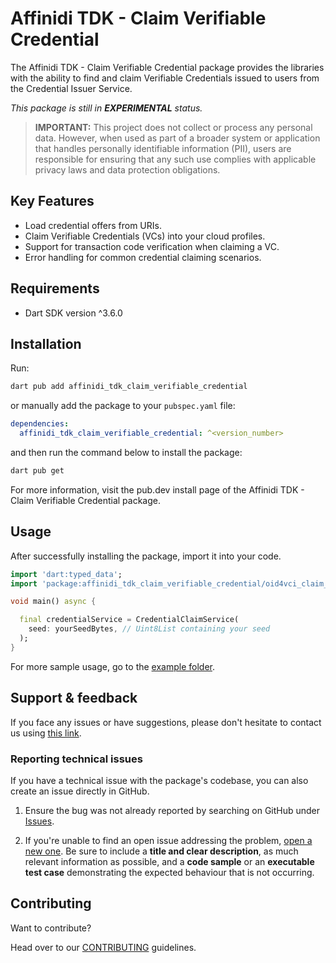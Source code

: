 # Affinidi TDK - Claim Verifiable Credential

The Affinidi TDK - Claim Verifiable Credential package provides the libraries with the ability to find and claim Verifiable Credentials issued to users from the Credential Issuer Service.

*This package is still in **EXPERIMENTAL** status.* 

> **IMPORTANT:**
> This project does not collect or process any personal data. However, when used as part of a broader system or application that handles personally identifiable information (PII), users are responsible for ensuring that any such use complies with applicable privacy laws and data protection obligations.

## Key Features

- Load credential offers from URIs.
- Claim Verifiable Credentials (VCs) into your cloud profiles.
- Support for transaction code verification when claiming a VC.
- Error handling for common credential claiming scenarios.

## Requirements

- Dart SDK version ^3.6.0

## Installation

Run:

```bash
dart pub add affinidi_tdk_claim_verifiable_credential
```

or manually add the package to your `pubspec.yaml` file:

```yaml
dependencies:
  affinidi_tdk_claim_verifiable_credential: ^<version_number>
```

and then run the command below to install the package:

```bash
dart pub get
```

For more information, visit the pub.dev install page of the Affinidi TDK - Claim Verifiable Credential package.

## Usage

After successfully installing the package, import it into your code.

```dart
import 'dart:typed_data';
import 'package:affinidi_tdk_claim_verifiable_credential/oid4vci_claim_verifiable_credential.dart';

void main() async {

  final credentialService = CredentialClaimService(
    seed: yourSeedBytes, // Uint8List containing your seed
  );
}
```

For more sample usage, go to the [example folder](https://github.com/affinidi/affinidi-tdk/tree/main/packages/dart).


## Support & feedback

If you face any issues or have suggestions, please don't hesitate to contact us using [this link](https://share.hsforms.com/1i-4HKZRXSsmENzXtPdIG4g8oa2v).

### Reporting technical issues

If you have a technical issue with the package's codebase, you can also create an issue directly in GitHub.

1. Ensure the bug was not already reported by searching on GitHub under
   [Issues](https://github.com/affinidi/affinidi-tdk/issues).

2. If you're unable to find an open issue addressing the problem,
   [open a new one](https://github.com/affinidi/affinidi-tdk/issues/new).
   Be sure to include a **title and clear description**, as much relevant information as possible,
   and a **code sample** or an **executable test case** demonstrating the expected behaviour that is not occurring.

## Contributing

Want to contribute?

Head over to our [CONTRIBUTING](https://github.com/affinidi/affinidi-tdk/blob/main/CONTRIBUTING.md) guidelines.

